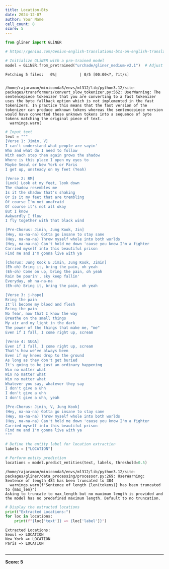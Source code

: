 ```yaml
---
title: Location-Bts
date: 2024-12-07
author: Your Name
cell_count: 8
score: 5
---
```


```python
from gliner import GLiNER
```


```python
# https://genius.com/Genius-english-translations-bts-on-english-translation-lyrics
```


```python
# Initialize GLiNER with a pre-trained model
model = GLiNER.from_pretrained("urchade/gliner_medium-v2.1")  # Adjust to a location-specific model if needed
```


    Fetching 5 files:   0%|          | 0/5 [00:00<?, ?it/s]


    /home/rajaraman/miniconda3/envs/ml312/lib/python3.12/site-packages/transformers/convert_slow_tokenizer.py:562: UserWarning: The sentencepiece tokenizer that you are converting to a fast tokenizer uses the byte fallback option which is not implemented in the fast tokenizers. In practice this means that the fast version of the tokenizer can produce unknown tokens whereas the sentencepiece version would have converted these unknown tokens into a sequence of byte tokens matching the original piece of text.
      warnings.warn(



```python
# Input text
text = """
[Verse 1: Jimin, V]
I can't understand what people are sayin'
Who and what do I need to follow
With each step then again grows the shadow
Where is this place I open my eyes to
Maybe Seoul or New York or Paris
I get up, unsteady on my feet (Yeah)

[Verse 2: RM]
(Look) Look at my feet, look down
The shadow resembles me
Is it the shadow that's shaking
Or is it my feet that are trembling
Of course I'm not unafraid
Of course it's not all okay
But I know
Awkwardly I flow
I fly together with that black wind

[Pre-Chorus: Jimin, Jung Kook, Jin]
(Hey, na-na-na) Gotta go insane to stay sane
(Hey, na-na-na) Throw myself whole into both worlds
(Hey, na-na-na) Can't hold me down 'cause you know I'm a fighter
Carried myself into this beautiful prison
Find me and I'm gonna live with ya

[Chorus: Jung Kook & Jimin, Jung Kook, Jimin]
(Eh-oh) Bring it, bring the pain, oh yeah
(Eh-oh) Come on up, bring the pain, oh yeah
Rain be pourin', sky keep fallin'
Everyday, oh na-na-na
(Eh-oh) Bring it, bring the pain, oh yeah

[Verse 3: j-hope]
Bring the pain
It'll become my blood and flesh
Bring the pain
No fear, now that I know the way
Breathe on the small things
My air and my light in the dark
The power of the things that make me, "me"
Even if I fall, I come right up, scream

[Verse 4: SUGA]
Even if I fall, I come right up, scream
That's how we've always been
Even if my knees drop to the ground
As long as they don't get buried
It's going to be just an ordinary happening
Win no matter what
Win no matter what
Win no matter what
Whatever you say, whatever they say
I don't give a uhh
I don't give a uhh
I don't give a uhh, yeah

[Pre-Chorus: Jimin, V, Jung Kook]
(Hey, na-na-na) Gotta go insane to stay sane
(Hey, na-na-na) Throw myself whole into both worlds
(Hey, na-na-na) Can't hold me down 'cause you know I'm a fighter
Carried myself into this beautiful prison
Find me and I'm gonna live with ya
"""
```


```python
# Define the entity label for location extraction
labels = ["LOCATION"]
```


```python
# Perform entity prediction
locations = model.predict_entities(text, labels, threshold=0.5)
```

    /home/rajaraman/miniconda3/envs/ml312/lib/python3.12/site-packages/gliner/data_processing/processor.py:269: UserWarning: Sentence of length 484 has been truncated to 384
      warnings.warn(f"Sentence of length {len(tokens)} has been truncated to {max_len}")
    Asking to truncate to max_length but no maximum length is provided and the model has no predefined maximum length. Default to no truncation.



```python
# Display the extracted locations
print("Extracted Locations:")
for loc in locations:
    print(f"{loc['text']} => {loc['label']}")
```

    Extracted Locations:
    Seoul => LOCATION
    New York => LOCATION
    Paris => LOCATION



```python

```


---
**Score: 5**